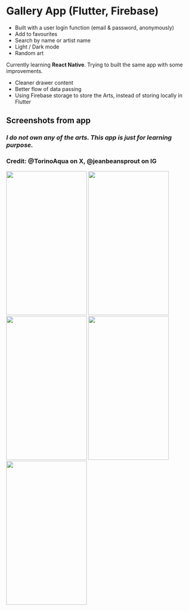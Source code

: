 # Gallery App (Flutter, Firebase)
- Built with a user login function (email & password, anonymously)
- Add to favourites
- Search by name or artist name
- Light / Dark mode
- Random art

Currently learning **React Native**. Trying to built the same app with some improvements.
- Cleaner drawer content
- Better flow of data passing
- Using Firebase storage to store the Arts, instead of storing locally in Flutter

## Screenshots from app
### *I do not own any of the arts. This app is just for learning purpose.*
### Credit: @TorinoAqua on X, @jeanbeansprout on IG
<img src="https://github.com/TYgen2/Flutter-demo-app/assets/93910466/b6edd0f1-f040-4edd-a900-450d18b70997" width="216" height="384"/>
<img src="https://github.com/TYgen2/Flutter-demo-app/assets/93910466/77c00ce7-b85f-4add-abcd-289639fffb7c" width="216" height="384"/>
<img src="https://github.com/TYgen2/Flutter-demo-app/assets/93910466/1cf5d679-133a-4f26-ac91-2704ee2b9c97" width="216" height="384"/>
<img src="https://github.com/TYgen2/Flutter-demo-app/assets/93910466/f96a1473-64af-4b67-a1ec-0ac7ac4063ff" width="216" height="384"/>
<img src="https://github.com/TYgen2/Flutter-demo-app/assets/93910466/738fe0c4-1191-4730-989f-fefdebf413ce" width="216" height="384"/>
